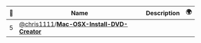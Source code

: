 |:star2: | Name | Description | 🌍|
|---|---|---|---|
|5|[@chris1111](https://github.com/chris1111)/[**Mac-OSX-Install-DVD-Creator**](https://github.com/chris1111/Mac-OSX-Install-DVD-Creator)|||

